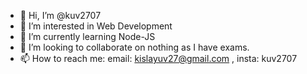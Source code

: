 - 👋 Hi, I’m @kuv2707
- 👀 I’m interested in Web Development
- 🌱 I’m currently learning Node-JS
- 💞️ I’m looking to collaborate on nothing as I have exams.
- 📫 How to reach me:
email: kislayuv27@gmail.com  , 
 insta: kuv2707


<!---
kuv2707/kuv2707 is a ✨ special ✨ repository because its `README.md` (this file) appears on your GitHub profile.
You can click the Preview link to take a look at your changes.
--->
